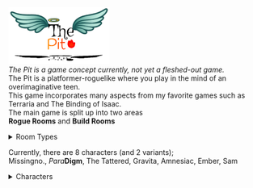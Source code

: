 <img src='image2.jpg' width='200'> <br>
*The Pit is a game concept currently, not yet a fleshed-out game.* <br/>
The Pit is a platformer-roguelike where you play in the mind of an overimaginative teen. <br/>
This game incorporates many aspects from my favorite games such as Terraria and The Binding of Isaac. <br/>
The main game is split up into two areas <br/>
**Rogue Rooms** and **Build Rooms** <br/>

<details>
<summary>Room Types</summary>
    
  ### Rogue Rooms <br/>
  Rogue Rooms are typical top-down Zelda-style rooms with enemies and such. <br/>
  ### Build Rooms <br/>
  Build Rooms are 2d Terraria style rooms where there is a parkour area or a puzzle. <br/>
  In these rooms, your weapon turns into a digging tool based on its attributes, and you gain a block inventory. <br>
  ------------------------------------------------------------------------------------------------------------- <br>
</details>

Currently, there are 8 characters (and 2 variants); <br>
Missingno., *Para***Digm**, The Tattered, Gravita, Amnesiac, Ember, Sam <br/>

<details> 
<summary>Characters</summary> 
    <br> Sam <br>
    Ember <br>
    Amnesiac <br>
    Gravita <br>
    *The Tattered* <br>
    *Para***Digm**
    
</details>
